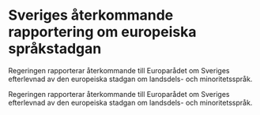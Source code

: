 # Sveriges återkommande rapportering om europeiska språkstadgan

Regeringen rapporterar återkommande till Europarådet om Sveriges efterlevnad av den europeiska stadgan om landsdels- och minoritetsspråk.

Regeringen rapporterar återkommande till Europarådet om Sveriges efterlevnad av den europeiska stadgan om landsdels- och minoritetsspråk.
